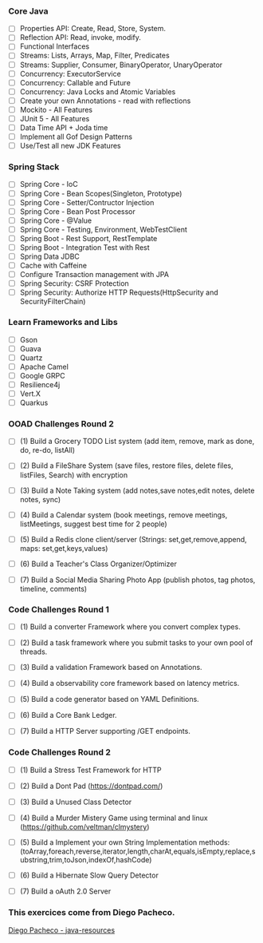 
### Core Java
- [ ] Properties API: Create, Read, Store, System.
- [ ] Reflection API: Read, invoke, modify.
- [ ] Functional Interfaces
- [ ] Streams: Lists, Arrays, Map, Filter, Predicates
- [ ] Streams: Supplier, Consumer, BinaryOperator, UnaryOperator
- [ ] Concurrency: ExecutorService
- [ ] Concurrency: Callable and Future
- [ ] Concurrency: Java Locks and Atomic Variables
- [ ] Create your own Annotations - read with reflections
- [ ] Mockito - All Features
- [ ] JUnit 5 - All Features
- [ ] Data Time API + Joda time
- [ ] Implement all Gof Design Patterns
- [ ] Use/Test all new JDK Features

### Spring Stack
- [ ] Spring Core - IoC
- [ ] Spring Core - Bean Scopes(Singleton, Prototype)
- [ ] Spring Core - Setter/Contructor Injection
- [ ] Spring Core - Bean Post Processor
- [ ] Spring Core - @Value
- [ ] Spring Core - Testing, Environment, WebTestClient
- [ ] Spring Boot - Rest Support, RestTemplate
- [ ] Spring Boot - Integration Test with Rest
- [ ] Spring Data JDBC
- [ ] Cache with Caffeine
- [ ] Configure Transaction management with JPA
- [ ] Spring Security: CSRF Protection
- [ ] Spring Security: Authorize HTTP Requests(HttpSecurity and SecurityFilterChain)

### Learn Frameworks and Libs
- [ ] Gson
- [ ] Guava
- [ ] Quartz
- [ ] Apache Camel
- [ ] Google GRPC
- [ ] Resilience4j
- [ ] Vert.X
- [ ] Quarkus

### OOAD Challenges Round 2
- [ ] (1) Build a Grocery TODO List system (add item, remove, mark as done, do, re-do, listAll)
- [ ] (2) Build a FileShare System (save files, restore files, delete files, listFiles, Search) with encryption
- [ ] (3) Build a Note Taking system (add notes,save notes,edit notes, delete notes, sync)
- [ ] (4) Build a Calendar system (book meetings, remove meetings, listMeetings, suggest best time for 2 people)
- [ ] (5) Build a Redis clone client/server (Strings: set,get,remove,append, maps: set,get,keys,values)
- [ ] (6) Build a Teacher's Class Organizer/Optimizer
- [ ] (7) Build a Social Media Sharing Photo App (publish photos, tag photos, timeline, comments)


### Code Challenges Round 1
- [ ] (1) Build a converter Framework where you convert complex types.
- [ ] (2) Build a task framework where you submit tasks to your own pool of threads.
- [ ] (3) Build a validation Framework based on Annotations.
- [ ] (4) Build a observability core framework based on latency metrics.
- [ ] (5) Build a code generator based on YAML Definitions.
- [ ] (6) Build a Core Bank Ledger.
- [ ] (7) Build a HTTP Server supporting /GET endpoints.


### Code Challenges Round 2
- [ ] (1) Build a Stress Test Framework for HTTP
- [ ] (2) Build a Dont Pad (https://dontpad.com/)
- [ ] (3) Build a Unused Class Detector
- [ ] (4) Build a Murder Mistery Game using terminal and linux (https://github.com/veltman/clmystery)
- [ ] (5) Build a Implement your own String Implementation methods: (toArray,foreach,reverse,iterator,length,charAt,equals,isEmpty,replace,substring,trim,toJson,indexOf,hashCode)
- [ ] (6) Build a Hibernate Slow Query Detector
- [ ] (7) Build a oAuth 2.0 Server 



### This exercices come from Diego Pacheco.
[Diego Pacheco - java-resources](https://github.com/diegopacheco/tech-resources/blob/master/java-resources.md)